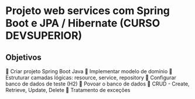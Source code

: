 # Projeto web services com Spring Boot e JPA / Hibernate (CURSO DEVSUPERIOR)

## Objetivos
 Criar projeto Spring Boot Java
 Implementar modelo de domínio
 Estruturar camadas lógicas: resource, service, repository
 Configurar banco de dados de teste (H2)
 Povoar o banco de dados
 CRUD - Create, Retrieve, Update, Delete
 Tratamento de exceções 
